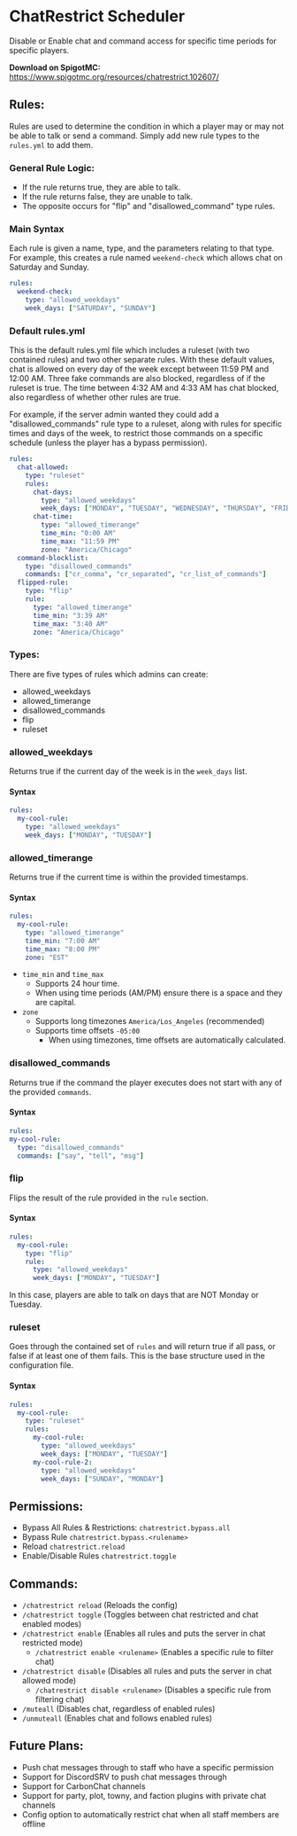 # ChatRestrict Scheduler
Disable or Enable chat and command access for specific time periods for specific players.

**Download on SpigotMC:** https://www.spigotmc.org/resources/chatrestrict.102607/

## Rules:
Rules are used to determine the condition in which a player may or may not be able to talk or send a command.
Simply add new rule types to the ``rules.yml`` to add them.

### General Rule Logic:
- If the rule returns true, they are able to talk.
- If the rule returns false, they are unable to talk.
- The opposite occurs for "flip" and "disallowed_command" type rules.

### Main Syntax
Each rule is given a name, type, and the parameters relating to that type.
For example, this creates a rule named ``weekend-check`` which allows chat on Saturday and Sunday.
```yaml
rules:
  weekend-check:
    type: "allowed_weekdays"
    week_days: ["SATURDAY", "SUNDAY"]
```

### Default rules.yml
This is the default rules.yml file which includes a ruleset (with two contained rules) and two other separate rules. With these default values, chat is allowed on every day of the week except between 11:59 PM and 12:00 AM. Three fake commands are also blocked, regardless of if the ruleset is true. The time between 4:32 AM and 4:33 AM has chat blocked, also regardless of whether other rules are true.

For example, if the server admin wanted they could add a "disallowed_commands" rule type to a ruleset, along with rules for specific times and days of the week, to restrict those commands on a specific schedule (unless the player has a bypass permission).
```yaml
rules:
  chat-allowed:
    type: "ruleset"
    rules:
      chat-days:
        type: "allowed_weekdays"
        week_days: ["MONDAY", "TUESDAY", "WEDNESDAY", "THURSDAY", "FRIDAY", "SATURDAY", "SUNDAY"]
      chat-time:
        type: "allowed_timerange"
        time_min: "0:00 AM"
        time_max: "11:59 PM"
        zone: "America/Chicago"
  command-blocklist:
    type: "disallowed_commands"
    commands: ["cr_comma", "cr_separated", "cr_list_of_commands"]
  flipped-rule:
    type: "flip"
    rule:
      type: "allowed_timerange"
      time_min: "3:39 AM"
      time_max: "3:40 AM"
      zone: "America/Chicago"
```

### Types:
There are five types of rules which admins can create:
- allowed_weekdays
- allowed_timerange
- disallowed_commands
- flip
- ruleset


### allowed_weekdays
Returns true if the current day of the week is in the ``week_days`` list.
#### Syntax
```yaml
rules:
  my-cool-rule:
    type: "allowed_weekdays"
    week_days: ["MONDAY", "TUESDAY"]
```


### allowed_timerange
Returns true if the current time is within the provided timestamps. 

#### Syntax
```yaml
rules:
  my-cool-rule:
    type: "allowed_timerange"
    time_min: "7:00 AM"
    time_max: "8:00 PM"
    zone: "EST"
```
- ``time_min`` and ``time_max`` 
  - Supports 24 hour time.
  - When using time periods (AM/PM) ensure there is a space and they are capital.
- ``zone``
  - Supports long timezones ``America/Los_Angeles`` (recommended)
  - Supports time offsets ``-05:00``
    - When using timezones, time offsets are automatically calculated.


### disallowed_commands
Returns true if the command the player executes does not start with any of the provided ``commands``.
#### Syntax
  ```yaml
rules:
  my-cool-rule:
    type: "disallowed_commands"
    commands: ["say", "tell", "msg"]
```


### flip
Flips the result of the rule provided in the ``rule`` section.
#### Syntax
```yaml
rules:
  my-cool-rule:
    type: "flip"
    rule:
      type: "allowed_weekdays"
      week_days: ["MONDAY", "TUESDAY"]
```
In this case, players are able to talk on days that are NOT Monday or Tuesday.


### ruleset
Goes through the contained set of ``rules`` and will return true if all pass, or false if at least one of them fails.
This is the base structure used in the configuration file.
#### Syntax
```yaml
rules:
  my-cool-rule:
    type: "ruleset"
    rules:
      my-cool-rule:
        type: "allowed_weekdays"
        week_days: ["MONDAY", "TUESDAY"]
      my-cool-rule-2:
        type: "allowed_weekdays"  
        week_days: ["SUNDAY", "MONDAY"]
```


## Permissions:

- Bypass All Rules & Restrictions: `chatrestrict.bypass.all`
- Bypass Rule `chatrestrict.bypass.<rulename>`
- Reload `chatrestrict.reload`
- Enable/Disable Rules `chatrestrict.toggle`

## Commands:

- `/chatrestrict reload` (Reloads the config)
- `/chatrestrict toggle` (Toggles between chat restricted and chat enabled modes)
- `/chatrestrict enable` (Enables all rules and puts the server in chat restricted mode)
  - `/chatrestrict enable <rulename>` (Enables a specific rule to filter chat)
- `/chatrestrict disable` (Disables all rules and puts the server in chat allowed mode)
  - `/chatrestrict disable <rulename>` (Disables a specific rule from filtering chat)
- `/muteall` (Disables chat, regardless of enabled rules)
- `/unmuteall` (Enables chat and follows enabled rules)

## Future Plans:

- Push chat messages through to staff who have a specific permission
- Support for DiscordSRV to push chat messages through
- Support for CarbonChat channels
- Support for party, plot, towny, and faction plugins with private chat channels
- Config option to automatically restrict chat when all staff members are offline
